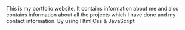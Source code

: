 This is my portfolio website. It contains
information about me and also contains
information about all the projects which I
have done and my contact information. By
using Html,Css & JavaScript
